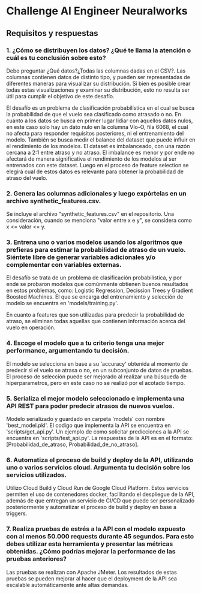 # Challenge AI Engineer Neuralworks
## Requisitos y respuestas
### 1. ¿Cómo se distribuyen los datos? ¿Qué te llama la atención o cuál es tu conclusión sobre esto?

Debo preguntar ¿Qué datos?¿Todas las columnas dadas en el CSV?. Las columnas contienen datos de distinto tipo, y pueden ser representadas de diferentes maneras para visualizar su distribución. Si bien es posible crear todas estas visualizaciones y examinar su distribución, esto no resulta ser útil para cumplir el objetivo de este desafío.


El desafío es un problema de clasificación probabilística en el cual se busca la probabilidad de que el vuelo sea clasificado como atrasado o no. En cuanto a los datos se busca en primer lugar lidiar con aquellos datos nulos, en este caso solo hay un dato nulo en la columna Vlo-O, fila 6068, el cual no afecta para responder requisitos posteriores, ni el entrenamiento del modelo. También se busca medir el balance del dataset que puede influir en el rendimiento de los modelos. El dataset es imbalanceado, con una razón cercana a 2:1 entre atraso y no atraso. El imbalance es menor y por ende no afectará de manera significativa el rendimiento de los modelos al ser entrenados con este dataset. Luego en el proceso de feature selection se elegirá cual de estos datos es relevante para obtener la probabilidad de atraso del vuelo.


### 2. Genera las columnas adicionales y luego expórtelas en un archivo synthetic_features.csv.

Se incluye el archivo "synthetic_features.csv" en el repositorio. Una consideración, cuando se menciona "valor entre x e y", se considera como x <= valor <= y. 

### 3. Entrena uno o varios modelos usando los algoritmos que prefieras para estimar la probabilidad de atraso de un vuelo. Siéntete libre de generar variables adicionales y/o  complementar con variables externas.

El desafío se trata de un problema de clasificación probabilística, y por ende se probaron modelos que comúnmente obtienen buenos resultados en estos problemas, como:  Logistic Regression, Decission Trees y Gradient Boosted Machines. El que se encarga del entrenamiento y selección de modelo se encuentra en 'models/training.py'.

En cuanto a features que son utilizadas para predecir la probabilidad de atraso, se eliminan todas aquellas que contienen información acerca del vuelo en operación.

### 4. Escoge el modelo que a tu criterio tenga una mejor performance, argumentando tu decisión.
El modelo se selecciona en base a su 'accuracy' obtenida al momento de predecir si el vuelo se atrasa o no, en un subconjunto de datos de pruebas. El proceso de selección puede ser mejorado al realizar una búsqueda de hiperparametros, pero en este caso no se realizó por el acotado tiempo.

### 5. Serializa el mejor modelo seleccionado e implementa una API REST para poder predecir atrasos de nuevos vuelos.
Modelo serializado y guardado en carpeta 'models' con nombre 'best_model.pkl'.
El codigo que implementa la API se encuentra en 'scripts/get_api.py'. Un ejemplo de como solicitar predicciones a la API se encuentra en 'scripts/test_api.py'.
La respuestas de la API es en el formato: [Probabilidad_de_atraso, Probabilidad_de_no_atraso].


### 6. Automatiza el proceso de build y deploy de la API, utilizando uno o varios servicios cloud. Argumenta tu decisión sobre los servicios utilizados.
Utilizo Cloud Build y Cloud Run de Google Cloud Platform. Estos servicios permiten el uso de contenedores docker, facilitando el despliegue de la API, además de que entregan un servicio de CI/CD  que puede ser personalizado posteriormente y automatizar el proceso de build y deploy en base a triggers.

### 7. Realiza pruebas de estrés a la API con el modelo expuesto con al menos 50.000 requests durante 45 segundos. Para esto debes utilizar esta herramienta y presentar las métricas obtenidas. ¿Cómo podrías mejorar la performance de las pruebas anteriores?
Las pruebas se realizan con Apache JMeter. Los resultados de estas pruebas se pueden mejorar al hacer que el deployment de la API sea escalable automáticamente ante altas demandas.
